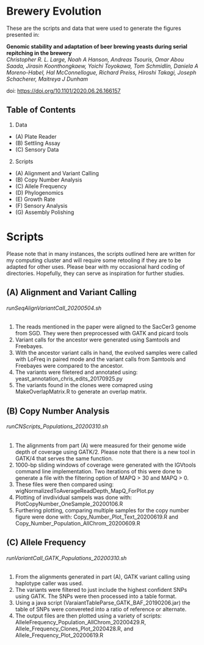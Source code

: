 # Brewery Evolution

These are the scripts and data that were used to generate the figures presented in:

**Genomic stability and adaptation of beer brewing yeasts during serial repitching in the brewery**  
*Christopher R. L. Large, Noah A Hanson, Andreas Tsouris, Omar Abou Saada, Jirasin Koonthongkaew, Yoichi Toyokawa, Tom Schmidlin, Daniela A Moreno-Habel, Hal McConnellogue, Richard Preiss, Hiroshi Takagi, Joseph Schacherer, Maitreya J Dunham*

doi: https://doi.org/10.1101/2020.06.26.166157

## Table of Contents
1. Data
- (A) Plate Reader
- (B) Settling Assay
- (C) Sensory Data
2. Scripts
- (A) Alignment and Variant Calling
- (B) Copy Number Analysis
- (C) Allele Frequency
- (D) Phylogenomics
- (E) Growth Rate
- (F) Sensory Analysis
- (G) Assembly Polishing

# Scripts
Please note that in many instances, the scripts outlined here are written for my computing cluster and will require some retooling if they are to be adapted for other uses. Please bear with my occasional hard coding of directories. Hopefully, they can serve as inspiration for further studies. 

## (A) Alignment and Variant Calling
###### runSeqAlignVariantCall_20200504.sh
1. The reads mentioned in the paper were aligned to the SacCer3 genome from SGD. They were then preprocessed with GATK and picard tools
2. Variant calls for the ancestor were generated using Samtools and Freebayes.
3. With the ancestor variant calls in hand, the evolved samples were called with LoFreq in paired mode and the variant calls from Samtools and Freebayes were compared to the ancestor.
4. The variants were filetered and annotated using: yeast_annotation_chris_edits_20170925.py
5. The variants found in the clones were comapred using MakeOverlapMatrix.R to generate an overlap matrix.

## (B) Copy Number Analysis
######  runCNScripts_Populations_20200310.sh
1. The alignments from part (A) were measured for their genome wide depth of coverage using GATK/2. Please note that there is a new tool in GATK/4 that serves the same function. 
2. 1000-bp sliding windows of coverage were generated with the IGVtools command line implementation. Two iterations of this were done to generate a file with the filtering option of MAPQ > 30 and MAPQ > 0.
3. These files were then compared using: wigNormalizedToAverageReadDepth_MapQ_ForPlot.py
4. Plotting of invdividual sampels was done with: PlotCopyNumber_OneSample_20200106.R
5. Furthering plotting, comparing multiple samples for the copy number figure were done with: Copy_Number_Plot_Text_20200619.R and Copy_Number_Population_AllChrom_20200609.R

## (C) Allele Frequency
###### runVariantCall_GATK_Populations_20200310.sh
1. From the alignments generated in part (A), GATK variant calling using haplotype caller was used.
2. The variants were filtered to just include the highest confident SNPs using GATK. The SNPs were then processed into a table format.
3. Using a java script (VaraiantTableParse_GATK_BAF_20190206.jar) the table of SNPs were convereted into a ratio of reference or alternate. 
4. The output files are then plotted using a variety of scripts: AlleleFrequency_Population_AllChrom_20200429.R, Allele_Frequency_Clones_Plot_2020428.R, and Allele_Frequency_Plot_20200619.R






